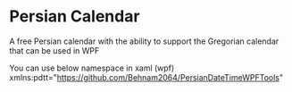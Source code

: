 # Persian Calendar 
A free Persian calendar with the ability to support the Gregorian calendar that can be used in WPF

You can use below namespace in xaml (wpf)
xmlns:pdtt="https://github.com/Behnam2064/PersianDateTimeWPFTools"